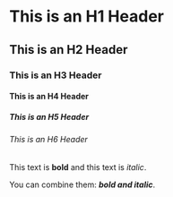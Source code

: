 # This is an H1 Header
## This is an H2 Header
### This is an H3 Header
#### This is an H4 Header
##### This is an H5 Header
###### This is an H6 Header

This text is **bold** and this text is *italic*.

You can combine them: ***bold and italic***.
